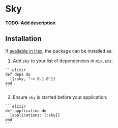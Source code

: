# Sky

**TODO: Add description**

## Installation

If [available in Hex](https://hex.pm/docs/publish), the package can be installed as:

  1. Add `sky` to your list of dependencies in `mix.exs`:

    ```elixir
    def deps do
      [{:sky, "~> 0.1.0"}]
    end
    ```

  2. Ensure `sky` is started before your application:

    ```elixir
    def application do
      [applications: [:sky]]
    end
    ```

